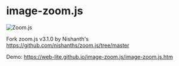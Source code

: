 # image-zoom.js
![Zoom.js](https://web-lite.github.io/image-zoom.js/img/trees.jpg)

Fork zoom.js v3.1.0  by Nishanth's https://github.com/nishanths/zoom.js/tree/master

Demo: https://web-lite.github.io/image-zoom.js/image-zoom.js.htm
